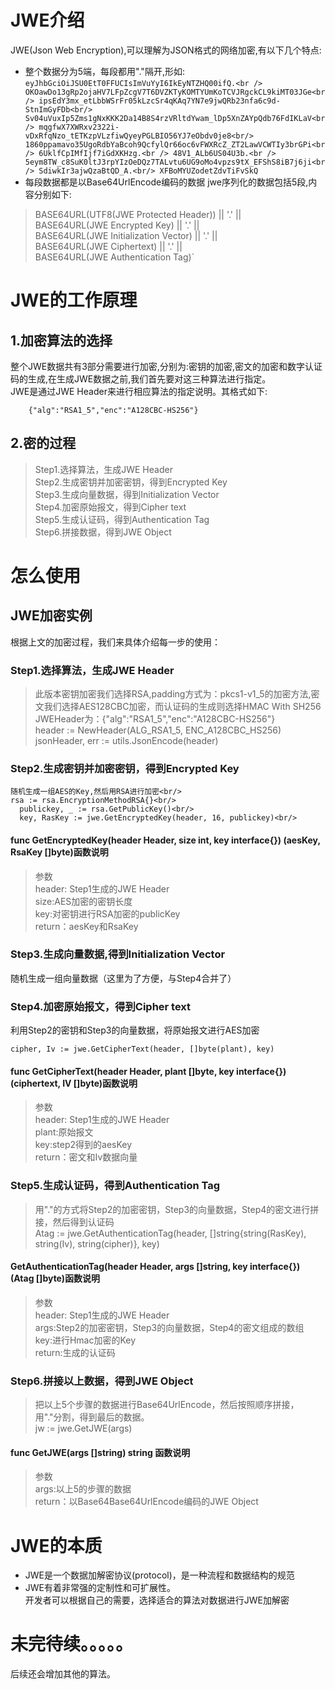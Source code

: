 # JWE介绍

JWE(Json Web Encryption),可以理解为JSON格式的网络加密,有以下几个特点:<br/>
* 整个数据分为5端，每段都用"."隔开,形如:<br/>
`eyJhbGciOiJSU0EtT0FFUCIsImVuYyI6IkEyNTZHQ00ifQ.<br />
OKOawDo13gRp2ojaHV7LFpZcgV7T6DVZKTyKOMTYUmKoTCVJRgckCL9kiMT03JGe<br/>
ipsEdY3mx_etLbbWSrFr05kLzcSr4qKAq7YN7e9jwQRb23nfa6c9d-StnImGyFDb<br/>
Sv04uVuxIp5Zms1gNxKKK2Da14B8S4rzVRltdYwam_lDp5XnZAYpQdb76FdIKLaV<br/>
mqgfwX7XWRxv2322i-vDxRfqNzo_tETKzpVLzfiwQyeyPGLBIO56YJ7eObdv0je8<br/>
1860ppamavo35UgoRdbYaBcoh9QcfylQr66oc6vFWXRcZ_ZT2LawVCWTIy3brGPi<br/>
6UklfCpIMfIjf7iGdXKHzg.<br />
48V1_ALb6US04U3b.<br />
5eym8TW_c8SuK0ltJ3rpYIzOeDQz7TALvtu6UG9oMo4vpzs9tX_EFShS8iB7j6ji<br/>
SdiwkIr3ajwQzaBtQD_A.<br/>
XFBoMYUZodetZdvTiFvSkQ`<br/>
* 每段数据都是以Base64UrlEncode编码的数据
jwe序列化的数据包括5段,内容分别如下:
>   BASE64URL(UTF8(JWE Protected Header)) || '.' || <br/>
    BASE64URL(JWE Encrypted Key) || '.' || <br/>
    BASE64URL(JWE Initialization Vector) || '.' || <br/>
    BASE64URL(JWE Ciphertext) || '.' || <br/>
    BASE64URL(JWE Authentication Tag)` <br/>
# JWE的工作原理

## 1.加密算法的选择
整个JWE数据共有3部分需要进行加密,分别为:密钥的加密,密文的加密和数字认证码的生成,在生成JWE数据之前,我们首先要对这三种算法进行指定。<br />
JWE是通过JWE Header来进行相应算法的指定说明。其格式如下:
```
    {"alg":"RSA1_5","enc":"A128CBC-HS256"}
```
## 2.密的过程
>   Step1.选择算法，生成JWE Header<br/>
    Step2.生成密钥并加密密钥，得到Encrypted Key<br/>
    Step3.生成向量数据，得到Initialization Vector<br/>
    Step4.加密原始报文，得到Cipher text<br/>
    Step5.生成认证码，得到Authentication Tag<br/>
    Step6.拼接数据，得到JWE Object<br/>
# 怎么使用
## JWE加密实例
根据上文的加密过程，我们来具体介绍每一步的使用：
### Step1.选择算法，生成JWE Header<br/>
>   此版本密钥加密我们选择RSA,padding方式为：pkcs1-v1_5的加密方法,密文我们选择AES128CBC加密，而认证码的生成则选择HMAC With SH256<br/>
   JWEHeader为：{"alg":"RSA1_5","enc":"A128CBC-HS256"}<br/>
    header := NewHeader(ALG_RSA1_5, ENC_A128CBC_HS256)  <br/>
    jsonHeader, err := utils.JsonEncode(header)  <br/> 
### Step2.生成密钥并加密密钥，得到Encrypted Key
>  
    随机生成一组AES的Key,然后用RSA进行加密<br/> 
    rsa := rsa.EncryptionMethodRSA{}<br/> 
      publickey, _ := rsa.GetPublicKey()<br/> 
      key, RasKey := jwe.GetEncryptedKey(header, 16, publickey)<br/>             
#### func GetEncryptedKey(header Header, size int, key interface{}) (aesKey, RsaKey []byte)函数说明
>   参数<br/>
    header: Step1生成的JWE Header<br/>
    size:AES加密的密钥长度<br/>
    key:对密钥进行RSA加密的publicKey<br/>
    return：aesKey和RsaKey
### Step3.生成向量数据,得到Initialization Vector
随机生成一组向量数据（这里为了方便，与Step4合并了）
### Step4.加密原始报文，得到Cipher text
利用Step2的密钥和Step3的向量数据，将原始报文进行AES加密
```
cipher, Iv := jwe.GetCipherText(header, []byte(plant), key)
```
#### func GetCipherText(header Header, plant []byte, key interface{}) (ciphertext, IV []byte)函数说明
>   参数<br/>
    header: Step1生成的JWE Header<br/>
    plant:原始报文<br/>
    key:step2得到的aesKey<br/>
    return：密文和Iv数据向量<br/>
### Step5.生成认证码，得到Authentication Tag
>   用"."的方式将Step2的加密密钥，Step3的向量数据，Step4的密文进行拼接，然后得到认证码<br/>
    Atag := jwe.GetAuthenticationTag(header, []string{string(RasKey), string(Iv), string(cipher)}, key)<br/>
#### GetAuthenticationTag(header Header, args []string, key interface{}) (Atag []byte)函数说明
>   参数<br/>
    header: Step1生成的JWE Header<br/>
    args:Step2的加密密钥，Step3的向量数据，Step4的密文组成的数组<br/>
    key:进行Hmac加密的Key<br/>
    return:生成的认证码<br/>
### Step6.拼接以上数据，得到JWE Object
>   把以上5个步骤的数据进行Base64UrlEncode，然后按照顺序拼接，用"."分割，得到最后的数据。<br/>
    jw := jwe.GetJWE(args)<br/>
#### func GetJWE(args []string) string 函数说明
>   参数<br/>
    args:以上5的步骤的数据<br/>
    return：以Base64Base64UrlEncode编码的JWE Object<br/>
 # JWE的本质
 * JWE是一个数据加解密协议(protocol)，是一种流程和数据结构的规范<br/>
 * JWE有着非常强的定制性和可扩展性。<br/>
 开发者可以根据自己的需要，选择适合的算法对数据进行JWE加解密
 # 未完待续。。。。。
 后续还会增加其他的算法。
